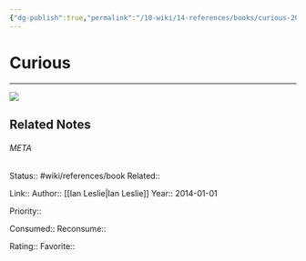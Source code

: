 ```yaml
---
{"dg-publish":true,"permalink":"/10-wiki/14-references/books/curious-20230122082346/","title":"Curious"}
---
```


# Curious
---
![](https://i.gr-assets.com/images/S/compressed.photo.goodreads.com/books/1399456032l/22047408.jpg)

## Related Notes




###### META
Status:: #wiki/references/book
Related:: 

Link:: 
Author:: [[Ian Leslie\|Ian Leslie]]
Year:: 2014-01-01

Priority:: 

Consumed:: 
Reconsume:: 

Rating:: 
Favorite:: 
